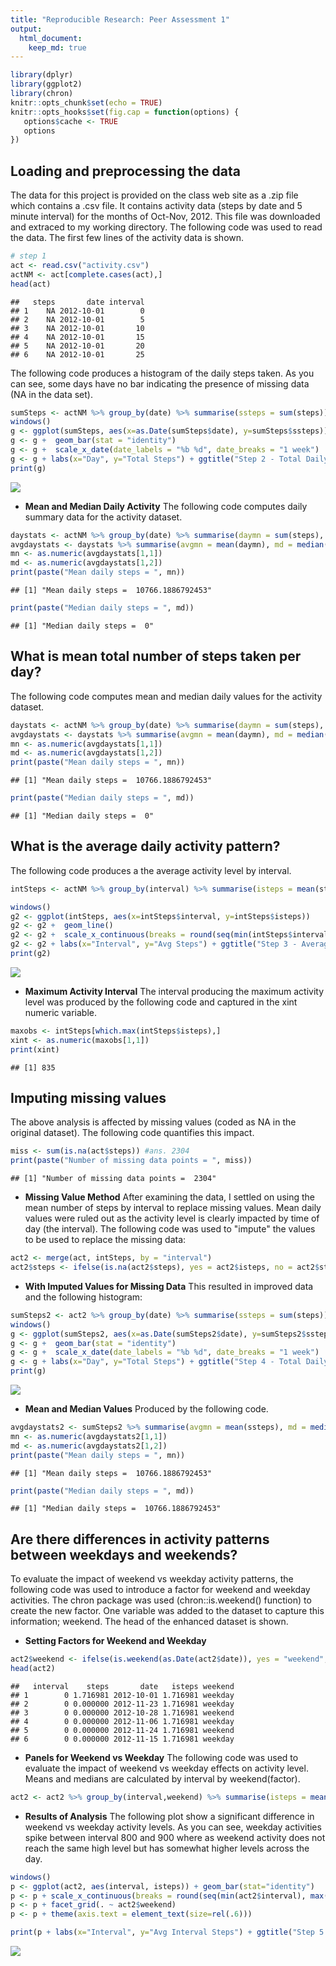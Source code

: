 ```yaml
---
title: "Reproducible Research: Peer Assessment 1"
output:
  html_document:
    keep_md: true
---
```



```r
library(dplyr)
library(ggplot2)
library(chron)
knitr::opts_chunk$set(echo = TRUE)
knitr::opts_hooks$set(fig.cap = function(options) {
   options$cache <- TRUE
   options
})
```

## Loading and preprocessing the data
The data for this project is provided on the class web site as a .zip file which contains a .csv file. It contains activity data (steps by date and 5 minute interval) for the months of Oct-Nov, 2012. This file was downloaded and extraced to my working directory. The following code was used to read the data. The first few lines of the activity data is shown.


```r
# step 1
act <- read.csv("activity.csv")
actNM <- act[complete.cases(act),]
head(act)
```

```
##   steps       date interval
## 1    NA 2012-10-01        0
## 2    NA 2012-10-01        5
## 3    NA 2012-10-01       10
## 4    NA 2012-10-01       15
## 5    NA 2012-10-01       20
## 6    NA 2012-10-01       25
```
The following code produces a histogram of the daily steps taken. As you can see, some days have no bar indicating the presence of missing data (NA in the data set).

```r
sumSteps <- actNM %>% group_by(date) %>% summarise(ssteps = sum(steps))
windows()
g <- ggplot(sumSteps, aes(x=as.Date(sumSteps$date), y=sumSteps$ssteps)) # + stat_summary(fun.y=sum)
g <- g +  geom_bar(stat = "identity")
g <- g +  scale_x_date(date_labels = "%b %d", date_breaks = "1 week")
g <- g + labs(x="Day", y="Total Steps") + ggtitle("Step 2 - Total Daily Steps w/Missing Values Dropped")
print(g)
```

![](PA1_template_files/figure-html/unnamed-chunk-2-1.png)<!-- -->

+ **Mean and Median Daily Activity**
The following code computes daily summary data for the activity dataset.


```r
daystats <- actNM %>% group_by(date) %>% summarise(daymn = sum(steps), daymd = median(steps))
avgdaystats <- daystats %>% summarise(avgmn = mean(daymn), md = median(daymd))
mn <- as.numeric(avgdaystats[1,1])
md <- as.numeric(avgdaystats[1,2])
print(paste("Mean daily steps = ", mn))
```

```
## [1] "Mean daily steps =  10766.1886792453"
```

```r
print(paste("Median daily steps = ", md))
```

```
## [1] "Median daily steps =  0"
```

## What is mean total number of steps taken per day?
The following code computes mean and median daily values for the activity dataset.


```r
daystats <- actNM %>% group_by(date) %>% summarise(daymn = sum(steps), daymd = median(steps))
avgdaystats <- daystats %>% summarise(avgmn = mean(daymn), md = median(daymd))
mn <- as.numeric(avgdaystats[1,1])
md <- as.numeric(avgdaystats[1,2])
print(paste("Mean daily steps = ", mn))
```

```
## [1] "Mean daily steps =  10766.1886792453"
```

```r
print(paste("Median daily steps = ", md))
```

```
## [1] "Median daily steps =  0"
```


## What is the average daily activity pattern?
The following code produces a the average activity level by interval.


```r
intSteps <- actNM %>% group_by(interval) %>% summarise(isteps = mean(steps))

windows()
g2 <- ggplot(intSteps, aes(x=intSteps$interval, y=intSteps$isteps))
g2 <- g2 +  geom_line()
g2 <- g2 +  scale_x_continuous(breaks = round(seq(min(intSteps$interval), max(intSteps$interval), by = 200)))
g2 <- g2 + labs(x="Interval", y="Avg Steps") + ggtitle("Step 3 - Average Steps by Interval")
print(g2)
```

![](PA1_template_files/figure-html/unnamed-chunk-5-1.png)<!-- -->

+ **Maximum Activity Interval**
The interval producing the maximum activity level was produced by the following code and captured in the xint numeric variable.


```r
maxobs <- intSteps[which.max(intSteps$isteps),]
xint <- as.numeric(maxobs[1,1])
print(xint)
```

```
## [1] 835
```

## Imputing missing values
The above analysis is affected by missing values (coded as NA in the original dataset). The following code quantifies this impact.


```r
miss <- sum(is.na(act$steps)) #ans. 2304
print(paste("Number of missing data points = ", miss))
```

```
## [1] "Number of missing data points =  2304"
```
+ **Missing Value Method**
After examining the data, I settled on using the mean number of steps by interval to replace missing values. Mean daily values were ruled out as the activity level is clearly impacted by time of day (the interval). The following code was used to "impute" the values to be used to replace the missing data:


```r
act2 <- merge(act, intSteps, by = "interval")
act2$steps <- ifelse(is.na(act2$steps), yes = act2$isteps, no = act2$steps)
```

+ **With Imputed Values for Missing Data**
This resulted in improved data and the following histogram:


```r
sumSteps2 <- act2 %>% group_by(date) %>% summarise(ssteps = sum(steps))
windows()
g <- ggplot(sumSteps2, aes(x=as.Date(sumSteps2$date), y=sumSteps2$ssteps))
g <- g +  geom_bar(stat = "identity")
g <- g +  scale_x_date(date_labels = "%b %d", date_breaks = "1 week")
g <- g + labs(x="Day", y="Total Steps") + ggtitle("Step 4 - Total Daily Steps w/Missing Values Set to Interval Mean")
print(g)
```

![](PA1_template_files/figure-html/unnamed-chunk-9-1.png)<!-- -->

+ **Mean and Median Values**
Produced by the following code.


```r
avgdaystats2 <- sumSteps2 %>% summarise(avgmn = mean(ssteps), md = median(ssteps))
mn <- as.numeric(avgdaystats2[1,1])
md <- as.numeric(avgdaystats2[1,2])
print(paste("Mean daily steps = ", mn))
```

```
## [1] "Mean daily steps =  10766.1886792453"
```

```r
print(paste("Median daily steps = ", md))
```

```
## [1] "Median daily steps =  10766.1886792453"
```
## Are there differences in activity patterns between weekdays and weekends?

To evaluate the impact of weekend vs weekday activity patterns, the following code was used to introduce a factor for weekend and weekday activities. The chron package was used (chron::is.weekend() function) to create the new factor. One variable was added to the dataset to capture this information; weekend. The head of the enhanced dataset is shown.

+ **Setting Factors for Weekend and Weekday**

```r
act2$weekend <- ifelse(is.weekend(as.Date(act2$date)), yes = "weekend", no = "weekday")
head(act2)
```

```
##   interval    steps       date   isteps weekend
## 1        0 1.716981 2012-10-01 1.716981 weekday
## 2        0 0.000000 2012-11-23 1.716981 weekday
## 3        0 0.000000 2012-10-28 1.716981 weekend
## 4        0 0.000000 2012-11-06 1.716981 weekday
## 5        0 0.000000 2012-11-24 1.716981 weekend
## 6        0 0.000000 2012-11-15 1.716981 weekday
```
+ **Panels for Weekend vs Weekday**
The following code was used to evaluate the impact of weekend vs weekday effects on activity level. Means and medians are calculated by interval by weekend(factor).


```r
act2 <- act2 %>% group_by(interval,weekend) %>% summarise(isteps = mean(steps), imedian = median(steps))
```

+ **Results of Analysis**
The following plot show a significant difference in weekend vs weekday activity levels. As you can see, weekday activities spike between interval 800 and 900 where as weekend activity does not reach the same high level but has somewhat higher levels across the day.


```r
windows()
p <- ggplot(act2, aes(interval, isteps)) + geom_bar(stat="identity")
p <- p + scale_x_continuous(breaks = round(seq(min(act2$interval), max(act2$interval), by = 200)))
p <- p + facet_grid(. ~ act2$weekend)
p <- p + theme(axis.text = element_text(size=rel(.6)))

print(p + labs(x="Interval", y="Avg Interval Steps") + ggtitle("Step 5 - Weekday vs Weekend Behavior"))
```

![](PA1_template_files/figure-html/unnamed-chunk-13-1.png)<!-- -->
